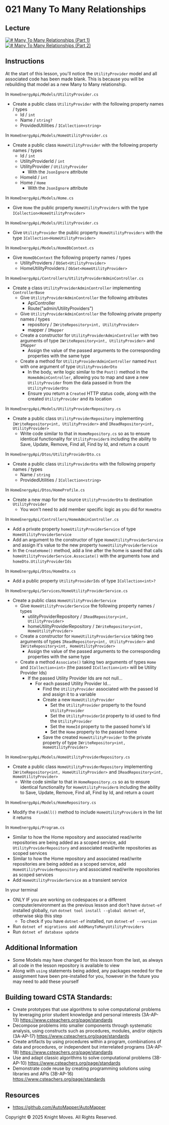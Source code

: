 # 021 Many To Many Relationships

## Lecture

[![# Many To Many Relationships (Part 1)](https://img.youtube.com/vi/egmPuRlaNoo/0.jpg)](https://www.youtube.com/watch?v=egmPuRlaNoo)
[![# Many To Many Relationships (Part 2)](https://img.youtube.com/vi/PTPPW2rllRQ/0.jpg)](https://www.youtube.com/watch?v=PTPPW2rllRQ)

## Instructions

At the start of this lesson, you'll notice the `UtilityProvider` model and all associated code has been made blank. This is because you will be rebuilding that model as a new Many to Many relationship.

In `HomeEnergyApi/Models/UtilityProvider.cs`
- Create a public class `UtilityProvider` with the following property names / types
    - Id / `int`
    - Name / `string?`
    - ProvidedUtilities / `ICollection<string>`

In `HomeEnergyApi/Models/HomeUtilityProvider.cs`
- Create a public class `HomeUtilityProvider` with the following property names / types
    - Id / `int`
    - UtilityProviderId / `int`
    - UtilityProvider / `UtilityProvider`
        - With the `JsonIgnore` attribute
    - HomeId / `int`
    - Home / `Home`
        - With the `JsonIgnore` attribute

In `HomeEnergyApi/Models/Home.cs`
- Give `Home` the public property `HomeUtilityProviders` with the type `ICollection<HomeUtilityProvider>`

In `HomeEnergyApi/Models/UtilityProvider.cs`
- Give `UtilityProvider` the public property `HomeUtilityProviders` with the type `ICollection<HomeUtilityProvider>`

In `HomeEnergyApi/Models/HomeDbContext.cs`
- Give `HomeDbContext` the following property names / types
    - UtilityProviders / `DbSet<UtilityProvider>`
    - HomeUtilityProviders / `DbSet<HomeUtilityProvider>`

In `HomeEnergyApi/Controllers/UtilityProviderAdminController.cs`
- Create a class `UtilityProviderAdminController` implementing `ControllerBase`
    - Give `UtilityProviderAdminController` the following attributes
        - ApiController
        - Route("admin/UtilityProviders")
    - Give `UtilityProviderAdminController` the following private property names / types
        - repository / `IWriteRepository<int, UtilityProvider>`
        - mapper / `IMapper`
    - Create a constructor for `UtilityProviderAdminController` with two arguments of type `IWriteRepository<int, UtilityProvider>` and `IMapper`
        - Assign the value of the passed arguments to the corresponding properties with the same type
    - Create a method for `UtilityProviderAdminController` named `Post` with one argument of type `UtilityProviderDto`
        - In the body, write logic similar to the `Post()` method in the `HomeAdminController`, allowing you to map and save a new `UtilityProvider` from the data passed in from the `UtilityProviderDto`
        - Ensure you return a `Created` HTTP status code, along with the created `UtilityProvider` and its location

In `HomeEnergyApi/Models/UtilityProviderRepository.cs`
- Create a public class `UtilityProviderRepository` implementing `IWriteRepository<int, UtilityProvider>` and  `IReadRepository<int, UtilityProvider>`
    - Write code similar to that in `HomeRepository.cs` so as to ensure identical functionality for `UtilityProvider`s including the ability to Save, Update, Remove, Find all, Find by Id, and return a count

In `HomeEnergyApi/Dtos/UtilityProviderDto.cs`
- Create a public class `UtilityProviderDto` with the following property names / types
    - Name / `string`
    - ProvidedUtilities / `ICollection<string>`

In `HomeEnergyApi/Dtos/HomeProfile.cs`
- Create a new map for the source `UtilityProviderDto` to destination `UtilityProvider`
    - You won't need to add member specific logic as you did for `HomeDto`

In `HomeEnergyApi/Controllers/HomeAdminController.cs`
- Add a private property `homeUtilityProviderService` of type `HomeUtilityProviderService`
- Add an argument to the constructor of type `HomeUtilityProviderService` and assign it's value to the new property `homeUtilityProviderService`
- In the `CreateHome()` method, add a line after the home is saved that calls `homeUtilityProviderService.Associate()` with the arguments `home` and `homeDto.UtilityProviderIds`

In `HomeEnergyApi/Dtos/HomeDto.cs`
- Add a public property `UtilityProviderIds` of type `ICollection<int>?`

In `HomeEnergyApi/Services/HomeUtilityProviderService.cs`
- Create a public class `HomeUtilityProviderService`
    - Give `HomeUtilityProviderService` the following property names / types
        - utilityProviderRepository / `IReadRepository<int, UtilityProvider>`
        - homeUtilityProviderRepository / `IWriteRepository<int, HomeUtilityProvider>`
    - Create a constructor for `HomeUtilityProviderService` taking two arguments of types `IReadRepository<int, UtilityProvider>` and `IWriteRepository<int, HomeUtilityProvider>`
        - Assign the value of the passed arguments to the corresponding properties with the same type
    - Create a method `Associate()` taking two arguments of types `Home` and `ICollection<int>` (the passed  `ICollection<int>` will be Utility Provider Ids)
        - If the passed Utility Provider Ids are not null...
            - For each passed Utility Provider Id...
                - Find the `UtilityProvider` associated with the passed Id and assign it to a variable
                - Create a new `HomeUtilityProvider`
                    - Set the `UtilityProvider` property to the found `UtilityProvider`
                    - Set the `UtilityProviderId` property to id used to find the `UtilityProvider`
                    - Set the `HomeId` property to the passed home's Id
                    - Set the `Home` property to the passed home
                - Save the created `HomeUtilityProvider` to the private property of type `IWriteRepository<int, HomeUtilityProvider>`

In `HomeEnergyApi/Models/HomeUtilityProviderRepository.cs`
- Create a public class `HomeUtilityProviderRepository` implementing `IWriteRepository<int, HomeUtilityProvider>` and  `IReadRepository<int, HomeUtilityProvider>`
    - Write code similar to that in `HomeRepository.cs` so as to ensure identical functionality for `HomeUtilityProvider`s including the ability to Save, Update, Remove, Find all, Find by Id, and return a count

In `HomeEnergyApi/Models/HomeRepository.cs`
- Modify the `FindAll()` method to include `HomeUtilityProvider`s in the list it returns

In `HomeEnergyApi/Program.cs`
- Similar to how the Home repository and associated read/write repositories are being added as a scoped service, add `UtilityProviderRepository` and associated read/write repositories as scoped services
- Similar to how the Home repository and associated read/write repositories are being added as a scoped service, add `HomeUtilityProviderRepository` and associated read/write repositories as scoped services
- Add `HomeUtilityProviderService` as a transient service

In your terminal
- ONLY IF you are working on codespaces or a different computer/environment as the previous lesson and don't have `dotnet-ef` installed globally, run `dotnet tool install --global dotnet-ef`, otherwise skip this step
    - To check if you have `dotnet-ef` installed, run `dotnet-ef --version`
- Run `dotnet ef migrations add AddManyToManyUtilityProviders`
- Run `dotnet ef database update`

## Additional Information
- Some Models may have changed for this lesson from the last, as always all code in the lesson repository is available to view
- Along with `using` statements being added, any packages needed for the assignment have been pre-installed for you, however in the future you may need to add these yourself

## Building toward CSTA Standards:
- Create prototypes that use algorithms to solve computational problems by leveraging prior student knowledge and personal interests (3A-AP-13) https://www.csteachers.org/page/standards
- Decompose problems into smaller components through systematic analysis, using constructs such as procedures, modules, and/or objects (3A-AP-17) https://www.csteachers.org/page/standards
- Create artifacts by using procedures within a program, combinations of data and procedures, or independent but interrelated programs (3A-AP-18) https://www.csteachers.org/page/standards
- Use and adapt classic algorithms to solve computational problems (3B-AP-10) https://www.csteachers.org/page/standards
- Demonstrate code reuse by creating programming solutions using libraries and APIs (3B-AP-16) https://www.csteachers.org/page/standards

## Resources
- https://github.com/AutoMapper/AutoMapper

Copyright &copy; 2025 Knight Moves. All Rights Reserved.
